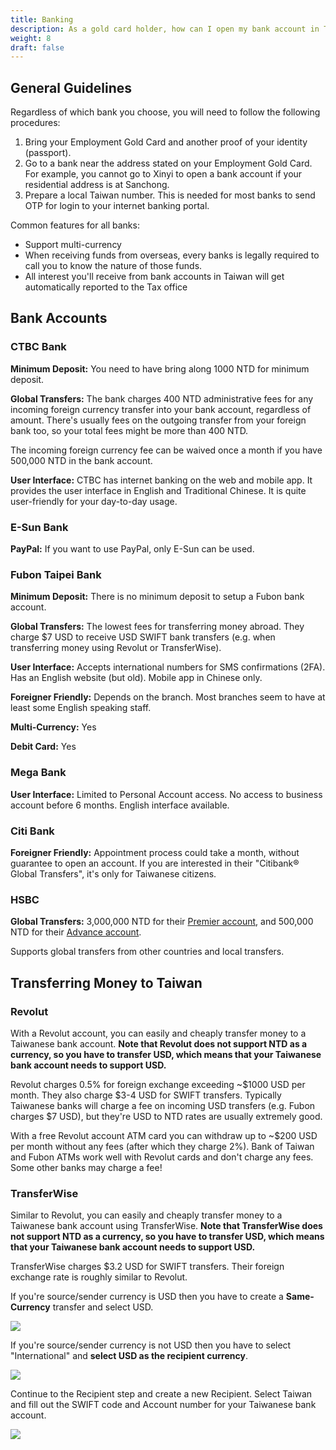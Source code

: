 ```yaml
---
title: Banking
description: As a gold card holder, how can I open my bank account in Taiwan?
weight: 8
draft: false
---
```


## General Guidelines

Regardless of which bank you choose, you will need to follow the following procedures:

1. Bring your Employment Gold Card and another proof of your identity (passport).
2. Go to a bank near the address stated on your Employment Gold Card. For example, you cannot go to Xinyi to open a bank account if your residential address is at Sanchong.
3. Prepare a local Taiwan number. This is needed for most banks to send OTP for login to your internet banking portal.

Common features for all banks:

* Support multi-currency
* When receiving funds from overseas, every banks is legally required to call you to know the nature of those funds.
* All interest you'll receive from bank accounts in Taiwan will get automatically reported to the Tax office

## Bank Accounts

### CTBC Bank

**Minimum Deposit:**
You need to have bring along 1000 NTD for minimum deposit. 

**Global Transfers:**
The bank charges 400 NTD administrative fees for any incoming foreign currency transfer into your bank account, regardless of amount. There's usually fees on the outgoing transfer from your foreign bank too, so your total fees might be more than 400 NTD. 

The incoming foreign currency fee can be waived once a month if you have 500,000 NTD in the bank account. 

**User Interface:**
CTBC has internet banking on the web and mobile app. It provides the user interface in English and Traditional Chinese. It is quite user-friendly for your day-to-day usage.

### E-Sun Bank

**PayPal:**
If you want to use PayPal, only E-Sun can be used. 

### Fubon Taipei Bank

**Minimum Deposit:**
There is no minimum deposit to setup a Fubon bank account.

**Global Transfers:**
The lowest fees for transferring money abroad. They charge $7 USD to receive USD SWIFT bank transfers (e.g. when transferring money using Revolut or TransferWise).

**User Interface:**
Accepts international numbers for SMS confirmations (2FA). Has an English website (but old). Mobile app in Chinese only.

**Foreigner Friendly:**
Depends on the branch. Most branches seem to have at least some English speaking staff.

**Multi-Currency:**
Yes

**Debit Card:**
Yes

### Mega Bank

**User Interface:**
Limited to Personal Account access. No access to business account before 6 months. English interface available.

### Citi Bank

**Foreigner Friendly:**
Appointment process could take a month, without guarantee to open an account. If you are interested in their "Citibank® Global Transfers", it's only for Taiwanese citizens.

### HSBC

**Global Transfers:**
3,000,000 NTD for their [Premier account](https://www.hsbc.com.tw/en-tw/premier/), and 500,000 NTD for their [Advance account](https://www.hsbc.com.tw/en-tw/advance/).

Supports global transfers from other countries and local transfers.

## Transferring Money to Taiwan

### Revolut

With a Revolut account, you can easily and cheaply transfer money to a Taiwanese bank account. **Note that Revolut does not support NTD as a currency, so you have to transfer USD, which means that your Taiwanese bank account needs to support USD.**

Revolut charges 0.5% for foreign exchange exceeding ~$1000 USD per month. They also charge $3-4 USD for SWIFT transfers. Typically Taiwanese banks will charge a fee on incoming USD transfers (e.g. Fubon charges $7 USD), but they're USD to NTD rates are usually extremely good.

With a free Revolut account ATM card you can withdraw up to ~$200 USD per month without any fees (after which they charge 2%). Bank of Taiwan and Fubon ATMs work well with Revolut cards and don't charge any fees. Some other banks may charge a fee!

### TransferWise

Similar to Revolut, you can easily and cheaply transfer money to a Taiwanese bank account using TransferWise. **Note that TransferWise does not support NTD as a currency, so you have to transfer USD, which means that your Taiwanese bank account needs to support USD.**

TransferWise charges $3.2 USD for SWIFT transfers. Their foreign exchange rate is roughly similar to Revolut.

If you're source/sender currency is USD then you have to create a **Same-Currency** transfer and select USD.

![](/images/transferwise-same-currency.png)

If you're source/sender currency is not USD then you have to select "International" and **select USD as the recipient currency**.

![](/images/transferwise-international.png)

Continue to the Recipient step and create a new Recipient. Select Taiwan and fill out the SWIFT code and Account number for your Taiwanese bank account.

![](/images/transferwise-recipient.png)
